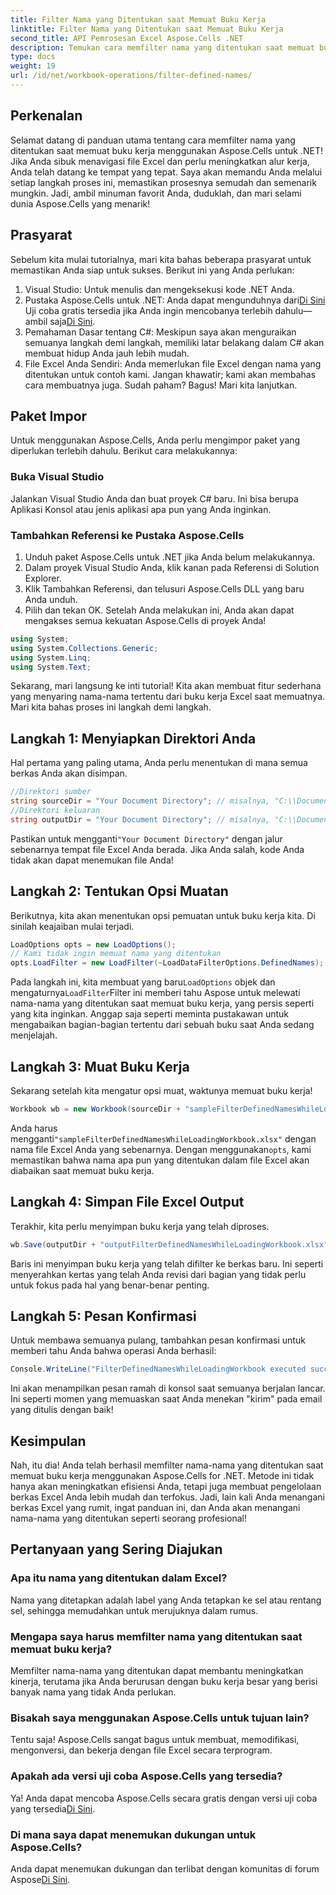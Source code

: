 ```yaml
---
title: Filter Nama yang Ditentukan saat Memuat Buku Kerja
linktitle: Filter Nama yang Ditentukan saat Memuat Buku Kerja
second_title: API Pemrosesan Excel Aspose.Cells .NET
description: Temukan cara memfilter nama yang ditentukan saat memuat buku kerja dengan Aspose.Cells for .NET. Panduan langkah demi langkah untuk meningkatkan penanganan Excel.
type: docs
weight: 19
url: /id/net/workbook-operations/filter-defined-names/
---
```

## Perkenalan
Selamat datang di panduan utama tentang cara memfilter nama yang ditentukan saat memuat buku kerja menggunakan Aspose.Cells untuk .NET! Jika Anda sibuk menavigasi file Excel dan perlu meningkatkan alur kerja, Anda telah datang ke tempat yang tepat. Saya akan memandu Anda melalui setiap langkah proses ini, memastikan prosesnya semudah dan semenarik mungkin. Jadi, ambil minuman favorit Anda, duduklah, dan mari selami dunia Aspose.Cells yang menarik!
## Prasyarat
Sebelum kita mulai tutorialnya, mari kita bahas beberapa prasyarat untuk memastikan Anda siap untuk sukses. Berikut ini yang Anda perlukan:
1. Visual Studio: Untuk menulis dan mengeksekusi kode .NET Anda.
2.  Pustaka Aspose.Cells untuk .NET: Anda dapat mengunduhnya dari[Di Sini](https://releases.aspose.com/cells/net/) Uji coba gratis tersedia jika Anda ingin mencobanya terlebih dahulu—ambil saja[Di Sini](https://releases.aspose.com/).
3. Pemahaman Dasar tentang C#: Meskipun saya akan menguraikan semuanya langkah demi langkah, memiliki latar belakang dalam C# akan membuat hidup Anda jauh lebih mudah.
4. File Excel Anda Sendiri: Anda memerlukan file Excel dengan nama yang ditentukan untuk contoh kami. Jangan khawatir; kami akan membahas cara membuatnya juga.
Sudah paham? Bagus! Mari kita lanjutkan.
## Paket Impor
Untuk menggunakan Aspose.Cells, Anda perlu mengimpor paket yang diperlukan terlebih dahulu. Berikut cara melakukannya:
### Buka Visual Studio
Jalankan Visual Studio Anda dan buat proyek C# baru. Ini bisa berupa Aplikasi Konsol atau jenis aplikasi apa pun yang Anda inginkan.
### Tambahkan Referensi ke Pustaka Aspose.Cells
1. Unduh paket Aspose.Cells untuk .NET jika Anda belum melakukannya.
2. Dalam proyek Visual Studio Anda, klik kanan pada Referensi di Solution Explorer.
3. Klik Tambahkan Referensi, dan telusuri Aspose.Cells DLL yang baru Anda unduh.
4. Pilih dan tekan OK.
Setelah Anda melakukan ini, Anda akan dapat mengakses semua kekuatan Aspose.Cells di proyek Anda!
```csharp
using System;
using System.Collections.Generic;
using System.Linq;
using System.Text;
```
Sekarang, mari langsung ke inti tutorial! Kita akan membuat fitur sederhana yang menyaring nama-nama tertentu dari buku kerja Excel saat memuatnya. Mari kita bahas proses ini langkah demi langkah.
## Langkah 1: Menyiapkan Direktori Anda
Hal pertama yang paling utama, Anda perlu menentukan di mana semua berkas Anda akan disimpan.
```csharp
//Direktori sumber
string sourceDir = "Your Document Directory"; // misalnya, "C:\\Documents\\ExcelFiles\\"
//Direktori keluaran
string outputDir = "Your Document Directory"; // misalnya, "C:\\Documents\\ExcelFiles\\Output\\"
```
 Pastikan untuk mengganti`"Your Document Directory"` dengan jalur sebenarnya tempat file Excel Anda berada. Jika Anda salah, kode Anda tidak akan dapat menemukan file Anda!
## Langkah 2: Tentukan Opsi Muatan
Berikutnya, kita akan menentukan opsi pemuatan untuk buku kerja kita. Di sinilah keajaiban mulai terjadi.
```csharp
LoadOptions opts = new LoadOptions();
// Kami tidak ingin memuat nama yang ditentukan
opts.LoadFilter = new LoadFilter(~LoadDataFilterOptions.DefinedNames);
```
 Pada langkah ini, kita membuat yang baru`LoadOptions` objek dan mengaturnya`LoadFilter`Filter ini memberi tahu Aspose untuk melewati nama-nama yang ditentukan saat memuat buku kerja, yang persis seperti yang kita inginkan. Anggap saja seperti meminta pustakawan untuk mengabaikan bagian-bagian tertentu dari sebuah buku saat Anda sedang menjelajah.
## Langkah 3: Muat Buku Kerja
Sekarang setelah kita mengatur opsi muat, waktunya memuat buku kerja!
```csharp
Workbook wb = new Workbook(sourceDir + "sampleFilterDefinedNamesWhileLoadingWorkbook.xlsx", opts);
```
 Anda harus mengganti`"sampleFilterDefinedNamesWhileLoadingWorkbook.xlsx"` dengan nama file Excel Anda yang sebenarnya. Dengan menggunakan`opts`, kami memastikan bahwa nama apa pun yang ditentukan dalam file Excel akan diabaikan saat memuat buku kerja.
## Langkah 4: Simpan File Excel Output
Terakhir, kita perlu menyimpan buku kerja yang telah diproses.
```csharp
wb.Save(outputDir + "outputFilterDefinedNamesWhileLoadingWorkbook.xlsx");
```
Baris ini menyimpan buku kerja yang telah difilter ke berkas baru. Ini seperti menyerahkan kertas yang telah Anda revisi dari bagian yang tidak perlu untuk fokus pada hal yang benar-benar penting.
## Langkah 5: Pesan Konfirmasi
Untuk membawa semuanya pulang, tambahkan pesan konfirmasi untuk memberi tahu Anda bahwa operasi Anda berhasil:
```csharp
Console.WriteLine("FilterDefinedNamesWhileLoadingWorkbook executed successfully.");
```
Ini akan menampilkan pesan ramah di konsol saat semuanya berjalan lancar. Ini seperti momen yang memuaskan saat Anda menekan "kirim" pada email yang ditulis dengan baik!
## Kesimpulan
Nah, itu dia! Anda telah berhasil memfilter nama-nama yang ditentukan saat memuat buku kerja menggunakan Aspose.Cells for .NET. Metode ini tidak hanya akan meningkatkan efisiensi Anda, tetapi juga membuat pengelolaan berkas Excel Anda lebih mudah dan terfokus. Jadi, lain kali Anda menangani berkas Excel yang rumit, ingat panduan ini, dan Anda akan menangani nama-nama yang ditentukan seperti seorang profesional!
## Pertanyaan yang Sering Diajukan
### Apa itu nama yang ditentukan dalam Excel?  
Nama yang ditetapkan adalah label yang Anda tetapkan ke sel atau rentang sel, sehingga memudahkan untuk merujuknya dalam rumus.
### Mengapa saya harus memfilter nama yang ditentukan saat memuat buku kerja?  
Memfilter nama-nama yang ditentukan dapat membantu meningkatkan kinerja, terutama jika Anda berurusan dengan buku kerja besar yang berisi banyak nama yang tidak Anda perlukan.
### Bisakah saya menggunakan Aspose.Cells untuk tujuan lain?  
Tentu saja! Aspose.Cells sangat bagus untuk membuat, memodifikasi, mengonversi, dan bekerja dengan file Excel secara terprogram.
### Apakah ada versi uji coba Aspose.Cells yang tersedia?  
 Ya! Anda dapat mencoba Aspose.Cells secara gratis dengan versi uji coba yang tersedia[Di Sini](https://releases.aspose.com/).
### Di mana saya dapat menemukan dukungan untuk Aspose.Cells?  
Anda dapat menemukan dukungan dan terlibat dengan komunitas di forum Aspose[Di Sini](https://forum.aspose.com/c/cells/9).
